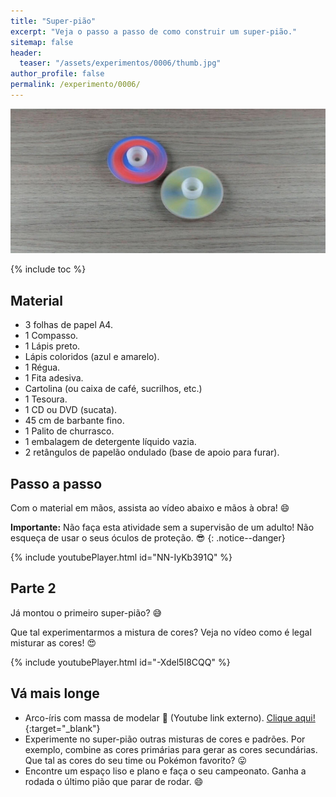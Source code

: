 ```yaml
---
title: "Super-pião"
excerpt: "Veja o passo a passo de como construir um super-pião."
sitemap: false
header: 
  teaser: "/assets/experimentos/0006/thumb.jpg" 
author_profile: false
permalink: /experimento/0006/
---
```

![Spinner LED](/assets/experimentos/0006/thumb.jpg)

{% include toc %}

## Material
* 3 folhas de papel A4.
* 1 Compasso.
* 1 Lápis preto.
* Lápis coloridos (azul e amarelo).
* 1 Régua.
* 1 Fita adesiva.
* Cartolina (ou caixa de café, sucrilhos, etc.)
* 1 Tesoura.
* 1 CD ou DVD (sucata).
* 45 cm de barbante fino. 
* 1 Palito de churrasco.
* 1 embalagem de detergente líquido vazia.
* 2 retângulos de papelão ondulado (base de apoio para furar).

## Passo a passo
Com o material em mãos, assista ao vídeo abaixo e mãos à obra! :smile:

**Importante:** Não faça esta atividade sem a supervisão de um adulto! Não esqueça de usar o seus óculos de proteção. :sunglasses:
{: .notice--danger}

{% include youtubePlayer.html id="NN-IyKb391Q" %}

## Parte 2
Já montou o primeiro super-pião? :sweat_smile:

Que tal experimentarmos a mistura de cores? Veja no vídeo como é legal misturar as cores! :heart_eyes:

{% include youtubePlayer.html id="-Xdel5I8CQQ" %}
<br>

## Vá mais longe
* Arco-íris com massa de modelar :link: (Youtube link externo). [Clique aqui!](https://youtu.be/GAfqaJ7xdRw){:target="_blank"}
* Experimente no super-pião outras misturas de cores e padrões. Por exemplo, combine as cores primárias para gerar as cores secundárias. Que tal as cores do seu time ou Pokémon favorito? :stuck_out_tongue: 
* Encontre um espaço liso e plano e faça o seu campeonato. Ganha a rodada o último pião que parar de rodar. :smile: 



